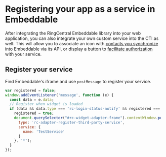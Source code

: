 # Registering your app as a service in Embeddable

After integrating the RingCentral Embeddable library into your web application, you can also integrate your own custom service into the CTI as well. This will allow you to associate an icon with [contacts you synchronize](address-book.md) into Embeddable via its API, or display a button to [facilitate authorization](third-party-auth.md) with your service. 

## Register your service

Find Embeddable's iframe and use `postMessage` to register your service.

```js
var registered = false;
window.addEventListener('message', function (e) {
  const data = e.data;
  // Register when widget is loaded
  if (data && data.type === 'rc-login-status-notify' && registered === false) {
    registered = true;
    document.querySelector("#rc-widget-adapter-frame").contentWindow.postMessage({
      type: 'rc-adapter-register-third-party-service',
      service: {
        name: 'TestService'
      }
    }, '*');
  }
});
```

